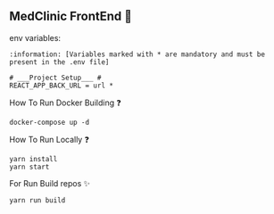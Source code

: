 ## MedClinic FrontEnd :rocket:

env variables:

    :information: [Variables marked with * are mandatory and must be present in the .env file]

    # ___Project Setup___ #
    REACT_APP_BACK_URL = url *

How To Run Docker Building :question:

    docker-compose up -d

How To Run Locally :question:

    yarn install
    yarn start

For Run Build repos :sparkles:

    yarn run build
